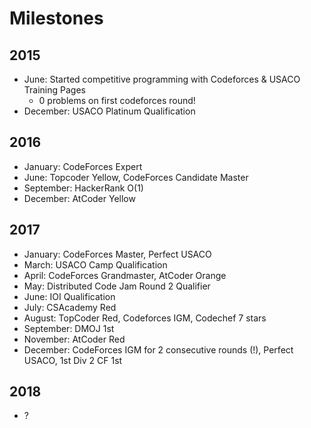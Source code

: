# Milestones

## 2015

 * June: Started competitive programming with Codeforces & USACO Training Pages
    * 0 problems on first codeforces round!
 * December: USACO Platinum Qualification

## 2016

 * January: CodeForces Expert
 * June: Topcoder Yellow, CodeForces Candidate Master
 * September: HackerRank O(1)
 * December: AtCoder Yellow

## 2017
 * January: CodeForces Master, Perfect USACO
 * March: USACO Camp Qualification
 * April: CodeForces Grandmaster, AtCoder Orange
 * May: Distributed Code Jam Round 2 Qualifier
 * June: IOI Qualification
 * July: CSAcademy Red
 * August: TopCoder Red, Codeforces IGM, Codechef 7 stars
 * September: DMOJ 1st
 * November: AtCoder Red
 * December: CodeForces IGM for 2 consecutive rounds (!), Perfect USACO, 1st Div 2 CF 1st
 
## 2018
 * ?
